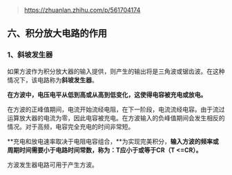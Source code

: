 > https://zhuanlan.zhihu.com/p/561704174
## 六、积分放大电路的作用

### **1、斜坡发生器**

如果方波作为积分放大器的输入提供，则产生的输出将是三角波或锯齿波。在这种情况下，该电路称为**斜坡发生器**。

**在方波中，电压电平从低到高或从高到低变化，这使得电容被充电或放电。**

在方波的正峰值期间，电流开始流经电阻，在下一阶段，电流流经电容。由于流过运算放大器的电流为零，因此电容被充电。在方波输入的负峰值期间会发生相反的情况。对于高频，电容完全充电的时间非常短。

**充电和放电速率取决于电阻电容组合，**为实现完美积分，**输入方波的频率或周期时间需要小于电路时间常数，称为：T应小于或等于CR（T <=CR）。**

方波发生器电路可用于产生方波。